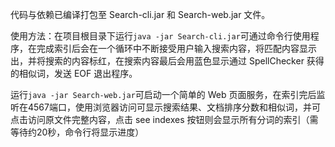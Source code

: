 代码与依赖已编译打包至 Search-cli.jar 和 Search-web.jar 文件。

使用方法：在项目根目录下运行`java -jar Search-cli.jar`可通过命令行使用程序，在完成索引后会在一个循环中不断接受用户输入搜索内容，将匹配内容显示出，并将搜索的内容标红，在搜索内容最后会用蓝色显示通过 SpellChecker 获得的相似词，发送 EOF 退出程序。

运行`java -jar Search-web.jar`可启动一个简单的 Web 页面服务，在索引完后监听在4567端口，使用浏览器访问可显示搜索结果、文档排序分数和相似词，并可点击访问原文件完整内容，点击 see indexes 按钮则会显示所有分词的索引（需等待约20秒，命令行将显示进度）